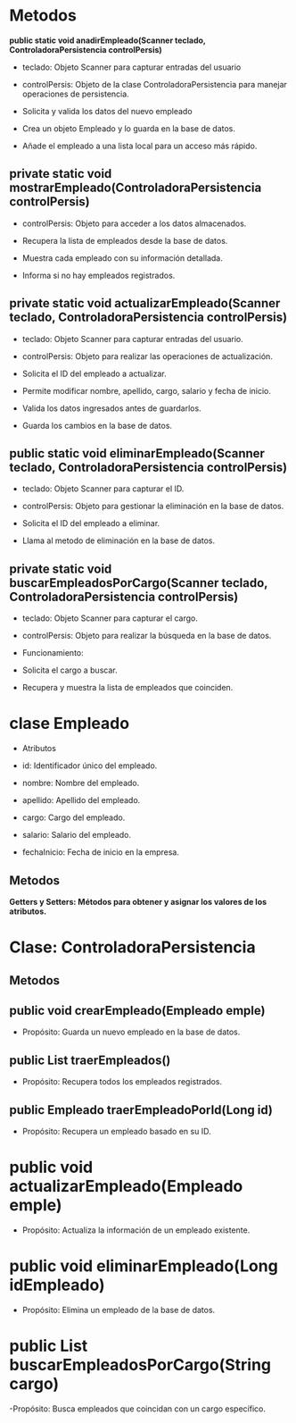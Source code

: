 # Metodos

**public static void anadirEmpleado(Scanner teclado, ControladoraPersistencia controlPersis)**
 
- teclado: Objeto Scanner para capturar entradas del usuario
- controlPersis: Objeto de la clase ControladoraPersistencia para manejar operaciones de persistencia.

- Solicita y valida los datos del nuevo empleado
- Crea un objeto Empleado y lo guarda en la base de datos.
- Añade el empleado a una lista local para un acceso más rápido.


## private static void mostrarEmpleado(ControladoraPersistencia controlPersis)

- controlPersis: Objeto para acceder a los datos almacenados.

- Recupera la lista de empleados desde la base de datos.

- Muestra cada empleado con su información detallada.

- Informa si no hay empleados registrados.

## private static void actualizarEmpleado(Scanner teclado, ControladoraPersistencia controlPersis)

- teclado: Objeto Scanner para capturar entradas del usuario.

- controlPersis: Objeto para realizar las operaciones de actualización.

- Solicita el ID del empleado a actualizar.

- Permite modificar nombre, apellido, cargo, salario y fecha de inicio.

- Valida los datos ingresados antes de guardarlos.

- Guarda los cambios en la base de datos.

## public static void eliminarEmpleado(Scanner teclado, ControladoraPersistencia controlPersis)

- teclado: Objeto Scanner para capturar el ID.

- controlPersis: Objeto para gestionar la eliminación en la base de datos.

- Solicita el ID del empleado a eliminar.

- Llama al metodo de eliminación en la base de datos.

## private static void buscarEmpleadosPorCargo(Scanner teclado, ControladoraPersistencia controlPersis)
- teclado: Objeto Scanner para capturar el cargo.

- controlPersis: Objeto para realizar la búsqueda en la base de datos.

- Funcionamiento:

- Solicita el cargo a buscar.

- Recupera y muestra la lista de empleados que coinciden.

# clase Empleado

- Atributos

- id: Identificador único del empleado.

- nombre: Nombre del empleado.

- apellido: Apellido del empleado.

- cargo: Cargo del empleado.

- salario: Salario del empleado.

- fechaInicio: Fecha de inicio en la empresa.

## Metodos
**Getters y Setters: Métodos para obtener y asignar los valores de los atributos.**


# Clase: ControladoraPersistencia

## Metodos

## public void crearEmpleado(Empleado emple)

- Propósito: Guarda un nuevo empleado en la base de datos.

## public List<Empleado> traerEmpleados()

- Propósito: Recupera todos los empleados registrados.

## public Empleado traerEmpleadoPorId(Long id)

- Propósito: Recupera un empleado basado en su ID.

# public void actualizarEmpleado(Empleado emple)

- Propósito: Actualiza la información de un empleado existente.

# public void eliminarEmpleado(Long idEmpleado)

- Propósito: Elimina un empleado de la base de datos.

# public List<Empleado> buscarEmpleadosPorCargo(String cargo)

-Propósito: Busca empleados que coincidan con un cargo específico.
